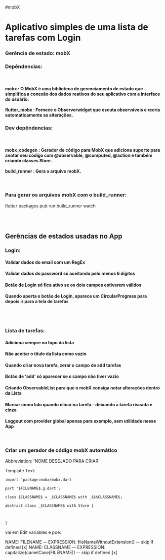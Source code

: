 #mobX

<h1>Aplicativo simples de uma lista de tarefas com Login</h1>

<h3>Gerência de estado: mobX</h3>

<h3>Depêndencias:</h3>
<br>
<h4> 
  mobx : O MobX é uma biblioteca de gerenciamento de estado que simplifica a conexão dos dados reativos do seu aplicativo com a interface do usuário. 
  <br>
  <br>
  flutter_mobx : Fornece o Observerwidget que escuta observáveis e recria automaticamente as alterações.
</h4>

<h3>Dev depêndencias:</h3>
<br>
<h4> 
  mobx_codegen : Gerador de código para MobX que adiciona suporte para anotar seu código com @observable, @computed, @action e também criando classes Store.
  <br>
  <br>
  build_runner : Gera o arquivo mobX.
</h4>
<br>
<h3>Para gerar os arquivos mobX com o build_runner:</h3>
<p>flutter packages pub run build_runner watch</p>


<br>
<br>

<h2>Gerências de estados usadas no App</h2>
<h3>Login:</h3>
<h4>Validar dados do email com um RegEx</h4>
<h4>Validar dados do password só aceitando pelo menos 6 dígitos</h4>
<h4>Botão de Login só fica ativo se os dois campos estiverem válidos</h4>
<h4>Quando aperta o botão de Login, aparece um CircularProgress para depois ir para a tela de tarefas</h4>

<br>
<br>

<h3>Lista de tarefas:</h3>
<h4>Adiciona sempre no topo da lista</h4>
<h4>Não aceitar o titulo da lista como vazio</h4>
<h4>Quando criar nova tarefa, zerar o campo de add tarefas</h4>
<h4>Botão de 'add' só aparecer se o campo não tiver vazio</h4>
<h4>Criando ObservableList para que o mobX consiga notar alterações dentro da Lista</h4>
<h4>Marcar como lido quando clicar na tarefa - deixando a tarefa riscada e cinza</h4>
<h4>Loggout com provider global apenas para exemplo, sem utilidade nesse App</h4>

<br>

<h3>Criar um gerador de código mobX automático</h3>

Abbreviation: 'NOME DESEJADO PARA CRIAR'

Template Text:

```
import 'package:mobx/mobx.dart

part '$FILENAME$.g.dart';

class $CLASSNAME$ = _$CLASSNAME$ with _$$$CLASSNAME$;

abstract class _$CLASSNAME$ with Store {



}

```

vai em Edit variables e poe:

NAME: FILENAME  -- EXPRESSION: fileNameWithoutExtension() -- skip if defined [x]
NAME: CLASSNAME  -- EXPRESSION: capitalize(camelCase(FILENAME)) -- skip if defined [x]
